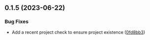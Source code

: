 ## 0.1.5 (2023-06-22)


### Bug Fixes

* Add a recent project check to ensure project existence ([0fd8bb3](https://github.com/inno-muskelanalyse/inno-muskelanalyse/commit/0fd8bb30aa03ae5a508bfe8b489fe1c278c07269))



